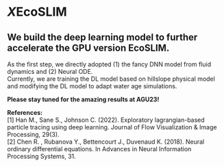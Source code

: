 # *X*EcoSLIM  
## We build the deep learning model to further accelerate the GPU version EcoSLIM.  
As the first step, we directly adopted (1) the fancy DNN model from fluid dynamics and (2) Neural ODE.  
Currently, we are training the DL model based on hillslope physical model and modifying the DL model to adapt water age simulations.  

**Please stay tuned for the amazing results at AGU23!**  

**References:**  
[1] Han M., Sane S., Johnson C. (2022). Exploratory lagrangian-based particle tracing using deep learning. Journal of Flow Visualization & Image Processing, 29(3).  
[2] Chen R. , Rubanova Y., Bettencourt J., Duvenaud K. (2018). Neural ordinary differential equations. In Advances in Neural Information Processing Systems, 31.  


